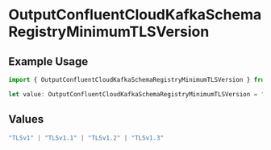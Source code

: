 # OutputConfluentCloudKafkaSchemaRegistryMinimumTLSVersion

## Example Usage

```typescript
import { OutputConfluentCloudKafkaSchemaRegistryMinimumTLSVersion } from "cribl-control-plane/models";

let value: OutputConfluentCloudKafkaSchemaRegistryMinimumTLSVersion = "TLSv1.2";
```

## Values

```typescript
"TLSv1" | "TLSv1.1" | "TLSv1.2" | "TLSv1.3"
```